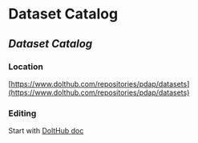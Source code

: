 # Dataset Catalog

## _Dataset Catalog_

### Location

[https://www.dolthub.com/repositories/pdap/datasets](https://www.dolthub.com/repositories/pdap/datasets)

### Editing

Start with [DoltHub doc](../../data-storage/dolthub.md)

